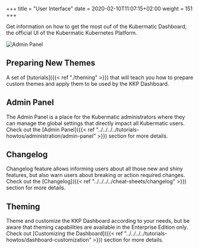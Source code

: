 +++
title = "User Interface"
date = 2020-02-10T11:07:15+02:00
weight = 151
+++

Get information on how to get the most ouf of the Kubermatic Dashboard, the official UI of the Kubermatic Kubernetes Platform.

![Admin Panel](/img/kubermatic/main/ui/dashboard.png?height=400px&classes=shadow,border "Kubermatic Dashboard")

## Preparing New Themes
A set of [tutorials]({{< ref "./theming" >}}) that will teach you how to prepare custom themes and apply
them to be used by the KKP Dashboard.

## Admin Panel
The Admin Panel is a place for the Kubermatic administrators where they can manage the global settings that directly
impact all Kubermatic users. Check out the
[Admin Panel]({{< ref "../../../../tutorials-howtos/administration/admin-panel" >}}) section for more details.

## Changelog
Changelog feature allows informing users about all those new and shiny features, but also warn users about breaking
or action required changes. Check out the
[Changelog]({{< ref "../../../../cheat-sheets/changelog" >}}) section for more details.

## Theming
Theme and customize the KKP Dashboard according to your needs, but be aware that theming capabilities are available in
the Enterprise Edition only. Check out
[Customizing the Dashboard]({{< ref "../../../../tutorials-howtos/dashboard-customization" >}}) section
for more details.
